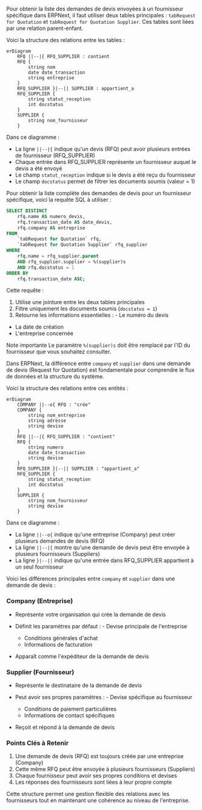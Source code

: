 Pour obtenir la liste des demandes de devis envoyées à un fournisseur spécifique dans ERPNext, il faut utiliser deux tables principales : ``tabRequest for Quotation`` et ``tabRequest for Quotation Supplier``. Ces tables sont liées par une relation parent-enfant.

Voici la structure des relations entre les tables :
```mermaid
erDiagram
    RFQ ||--|{ RFQ_SUPPLIER : contient
    RFQ {
        string nom
        date date_transaction
        string entreprise
    }
    RFQ_SUPPLIER }|--|| SUPPLIER : appartient_a
    RFQ_SUPPLIER {
        string statut_reception
        int docstatus
    }
    SUPPLIER {
        string nom_fournisseur
    }
```




Dans ce diagramme :

- La ligne `||--|{` indique qu'un devis (RFQ) peut avoir plusieurs entrées de fournisseur (RFQ_SUPPLIER)
- Chaque entrée dans RFQ_SUPPLIER représente un fournisseur auquel le devis a été envoyé
- Le champ `statut_reception` indique si le devis a été reçu du fournisseur
- Le champ `docstatus` permet de filtrer les documents soumis (valeur = 1)

Pour obtenir la liste complète des demandes de devis pour un fournisseur spécifique, voici la requête SQL à utiliser :

```sql
SELECT DISTINCT 
    rfq.name AS numero_devis,
    rfq.transaction_date AS date_devis,
    rfq.company AS entreprise
FROM 
    `tabRequest for Quotation` rfq,
    `tabRequest for Quotation Supplier` rfq_supplier
WHERE 
    rfq.name = rfq_supplier.parent
    AND rfq_supplier.supplier = %(supplier)s
    AND rfq.docstatus = 1
ORDER BY 
    rfq.transaction_date ASC;
```

Cette requête :

1. Utilise une jointure entre les deux tables principales
2. Filtre uniquement les documents soumis (`docstatus = 1`)
3. Retourne les informations essentielles :
          - Le numéro du devis
  - La date de création
  - L'entreprise concernée



Note importante Le paramètre `%(supplier)s` doit être remplacé par l'ID du fournisseur que vous souhaitez consulter.




Dans ERPNext, la différence entre `company` et `supplier` dans une demande de devis (Request for Quotation) est fondamentale pour comprendre le flux de données et la structure du système.

Voici la structure des relations entre ces entités :
```mermaid
erDiagram
    COMPANY ||--o{ RFQ : "crée"
    COMPANY {
        string nom_entreprise
        string adresse
        string devise
    }
    RFQ ||--|{ RFQ_SUPPLIER : "contient"
    RFQ {
        string numero
        date date_transaction
        string devise
    }
    RFQ_SUPPLIER }|--|| SUPPLIER : "appartient_a"
    RFQ_SUPPLIER {
        string statut_reception
        int docstatus
    }
    SUPPLIER {
        string nom_fournisseur
        string devise
    }
```




Dans ce diagramme :

- La ligne `||--o{` indique qu'une entreprise (Company) peut créer plusieurs demandes de devis (RFQ)
- La ligne `||--|{` montre qu'une demande de devis peut être envoyée à plusieurs fournisseurs (Suppliers)
- La ligne `}|--||` indique qu'une entrée dans RFQ_SUPPLIER appartient à un seul fournisseur

Voici les différences principales entre `company` et `supplier` dans une demande de devis :

###  Company (Entreprise)

- Représente votre organisation qui crée la demande de devis
- Définit les paramètres par défaut :
          - Devise principale de l'entreprise
  - Conditions générales d'achat
  - Informations de facturation


- Apparaît comme l'expéditeur de la demande de devis

###  Supplier (Fournisseur)

- Représente le destinataire de la demande de devis
- Peut avoir ses propres paramètres :
          - Devise spécifique au fournisseur
  - Conditions de paiement particulières
  - Informations de contact spécifiques


- Reçoit et répond à la demande de devis

###  Points Clés à Retenir

1. Une demande de devis (RFQ) est toujours créée par une entreprise (Company)
2. Cette même RFQ peut être envoyée à plusieurs fournisseurs (Suppliers)
3. Chaque fournisseur peut avoir ses propres conditions et devises
4. Les réponses des fournisseurs sont liées à leur propre compte

Cette structure permet une gestion flexible des relations avec les fournisseurs tout en maintenant une cohérence au niveau de l'entreprise.